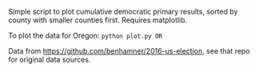 Simple script to plot cumulative democratic primary results, sorted by county 
with smaller counties first. Requires matplotlib.

To plot the data for Oregon: `python plot.py OR`

Data from <https://github.com/benhamner/2016-us-election>, see that repo for 
original data sources.
